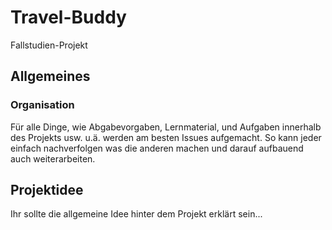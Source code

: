 # Travel-Buddy
Fallstudien-Projekt

## Allgemeines
  ### Organisation
  Für alle Dinge, wie Abgabevorgaben, Lernmaterial, und Aufgaben innerhalb des Projekts usw. u.ä. werden am besten Issues aufgemacht.
  So kann jeder einfach nachverfolgen was die anderen machen und darauf aufbauend auch weiterarbeiten.
  
  ## Projektidee
  Ihr sollte die allgemeine Idee hinter dem Projekt erklärt sein...
